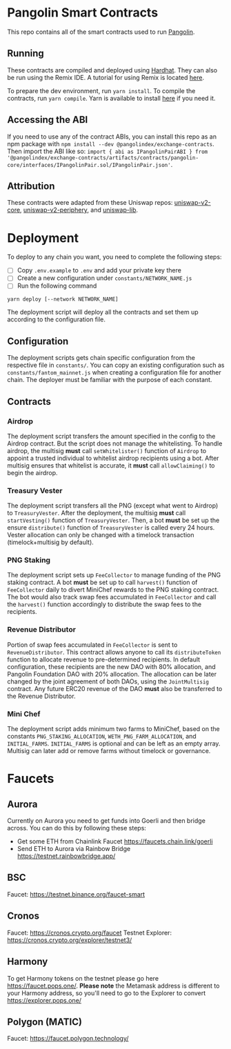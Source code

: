# Pangolin Smart Contracts
This repo contains all of the smart contracts used to run [Pangolin](pangolin.exchange).

## Running
These contracts are compiled and deployed using [Hardhat](https://hardhat.org/). They can also be run using the Remix IDE. A tutorial for using Remix is located [here](https://docs.avax.network/build/tutorials/platform/deploy-a-smart-contract-on-avalanche-using-remix-and-metamask).

To prepare the dev environment, run `yarn install`. To compile the contracts, run `yarn compile`. Yarn is available to install [here](https://classic.yarnpkg.com/en/docs/install/#debian-stable) if you need it.

## Accessing the ABI
If you need to use any of the contract ABIs, you can install this repo as an npm package with `npm install --dev @pangolindex/exchange-contracts`. Then import the ABI like so: `import { abi as IPangolinPairABI } from '@pangolindex/exchange-contracts/artifacts/contracts/pangolin-core/interfaces/IPangolinPair.sol/IPangolinPair.json'`.

## Attribution
These contracts were adapted from these Uniswap repos: [uniswap-v2-core](https://github.com/Uniswap/uniswap-v2-core), [uniswap-v2-periphery](https://github.com/Uniswap/uniswap-v2-core), and [uniswap-lib](https://github.com/Uniswap/uniswap-lib).

# Deployment

To deploy to any chain you want, you need to complete the following steps:
- [ ] Copy `.env.example` to `.env` and add your private key there
- [ ] Create a new configuration under `constants/NETWORK_NAME.js`
- [ ] Run the following command
```bash
yarn deploy [--network NETWORK_NAME]
```
The deployment script will deploy all the contracts and set them up according to the configuration file.

## Configuration

The deployment scripts gets chain specific configuration from the respective file in `constants/`. You can copy an existing configuration such as `constants/fantom_mainnet.js` when creating a configuration file for another chain. The deployer must be familiar with the purpose of each constant.

## Contracts

### Airdrop

The deployment script transfers the amount specified in the config to the Airdrop contract. But the script does not manage the whitelisting. To handle airdrop, the multisig **must** call `setWhitelister()` function of `Airdrop` to appoint a trusted individual to whitelist airdrop recipients using a bot. After multisig ensures that whitelist is accurate, it **must** call `allowClaiming()` to begin the airdrop.

### Treasury Vester

The deployment script transfers all the PNG (except what went to Airdrop) to `TreasuryVester`. After the deployment, the multisig **must** call `startVesting()` function of `TreasuryVester`. Then, a bot **must** be set up the ensure `distribute()` function of `TreasuryVester` is called every 24 hours. Vester allocation can only be changed with a timelock transaction (timelock+multisig by default).

### PNG Staking

The deployment script sets up `FeeCollector` to manage funding of the PNG staking contract. A bot **must** be set up to call `harvest()` function of `FeeCollector` daily to divert MiniChef rewards to the PNG staking contract. The bot would also track swap fees accumulated in `FeeCollector` and call the `harvest()` function accordingly to distribute the swap fees to the recipients.

### Revenue Distributor

Portion of swap fees accumulated in `FeeCollector` is sent to `RevenueDistributor`. This contract allows anyone to call its `distributeToken` function to allocate revenue to pre-determined recipients. In default configuration, these recipients are the new DAO with 80% allocation, and Pangolin Foundation DAO with 20% allocation. The allocation can be later changed by the joint agreement of both DAOs, using the `JointMultisig` contract. Any future ERC20 revenue of the DAO **must** also be transferred to the Revenue Distributor.

### Mini Chef

The deployment script adds minimum two farms to MiniChef, based on the constants `PNG_STAKING_ALLOCATION`, `WETH_PNG_FARM_ALLOCATION`, and `INITIAL_FARMS`. `INITIAL_FARMS` is optional and can be left as an empty array. Multisig can later add or remove farms without timelock or governance.

# Faucets

## Aurora
Currently on Aurora you need to get funds into Goerli and then bridge across. You can do this by following these steps:
- Get some ETH from Chainlink Faucet https://faucets.chain.link/goerli
- Send ETH to Aurora via Rainbow Bridge https://testnet.rainbowbridge.app/

## BSC
Faucet: https://testnet.binance.org/faucet-smart
## Cronos
Faucet: https://cronos.crypto.org/faucet
Testnet Explorer: https://cronos.crypto.org/explorer/testnet3/

## Harmony
To get Harmony tokens on the testnet please go here https://faucet.pops.one/. **Please note** the Metamask address is different to your Harmony address, so you'll need to go to the Explorer to convert https://explorer.pops.one/

## Polygon (MATIC)
Faucet: https://faucet.polygon.technology/
